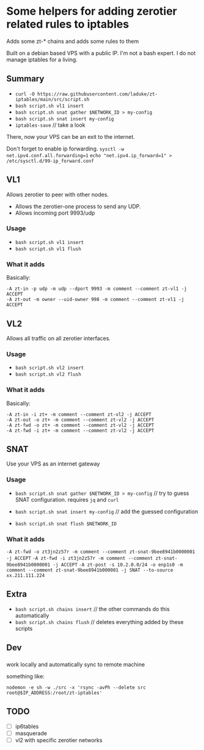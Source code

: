 # Some helpers for adding zerotier related rules to iptables
Adds some zt-* chains and adds some rules to them

Built on a debian based VPS with a public IP. 
I'm not a bash expert. I do not manage iptables for a living. 

## Summary
- `curl -O https://raw.githubusercontent.com/laduke/zt-iptables/main/src/script.sh`
- `bash script.sh vl1 insert`
- `bash script.sh snat gather $NETWORK_ID > my-config`
- `bash script.sh snat insert my-config` 
- `iptables-save` // take a look

There, now your VPS can be an exit to the internet.

Don't forget to enable ip forwarding.
`sysctl -w net.ipv4.conf.all.forwarding=1` 
`echo "net.ipv4.ip_forward=1" > /etc/sysctl.d/99-ip_forward.conf`

## VL1

Allows zerotier to peer with other nodes.

- Allows the zerotier-one process to send any UDP. 
- Allows incoming port 9993/udp

### Usage

- `bash script.sh vl1 insert`
- `bash script.sh vl1 flush`

### What it adds
Basically:

```shell
-A zt-in -p udp -m udp --dport 9993 -m comment --comment zt-vl1 -j ACCEPT
-A zt-out -m owner --uid-owner 998 -m comment --comment zt-vl1 -j ACCEPT
```


## VL2

Allows all traffic on all zerotier interfaces.

### Usage

- `bash script.sh vl2 insert`
- `bash script.sh vl2 flush`

### What it adds
Basically:

``` shell
-A zt-in -i zt+ -m comment --comment zt-vl2 -j ACCEPT
-A zt-out -o zt+ -m comment --comment zt-vl2 -j ACCEPT
-A zt-fwd -o zt+ -m comment --comment zt-vl2 -j ACCEPT
-A zt-fwd -i zt+ -m comment --comment zt-vl2 -j ACCEPT
```

## SNAT
Use your VPS as an internet gateway

### Usage
- `bash script.sh snat gather $NETWORK_ID > my-config` // try to guess SNAT configuration. requires `jq` and `curl` 

- `bash script.sh snat insert my-config` // add the guessed configuration
- `bash script.sh snat flush $NETWORK_ID` 

### What it adds
`-A zt-fwd -o zt3jn2z57r -m comment --comment zt-snat-9bee8941b0000001 -j ACCEPT`
`-A zt-fwd -i zt3jn2z57r -m comment --comment zt-snat-9bee8941b0000001 -j ACCEPT`
`-A zt-post -s 10.2.0.0/24 -o enp1s0 -m comment --comment zt-snat-9bee8941b000001 -j SNAT --to-source xx.211.111.224`

## Extra

- `bash script.sh chains insert` // the other commands do this automatically
- `bash script.sh chains flush` // deletes everything added by these scripts

## Dev

### 
work locally and automatically sync to remote machine

something like:

```
nodemon -e sh -w ./src -x 'rsync -avPh --delete src root@$IP_ADDRESS:/root/zt-iptables'
```


## TODO
- [ ] ip6tables
- [ ] masquerade
- [ ] vl2 with specific zerotier networks
